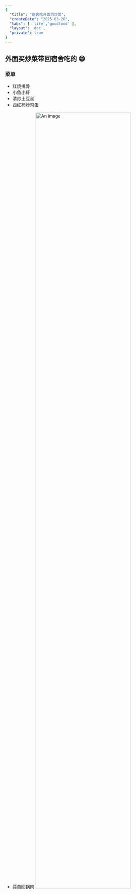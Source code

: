 ```yaml
---
{
  "title": "宿舍吃外面的炒菜",
  "createDate": "2025-03-26",
  "tabs": [ 'life','goodfood' ],
  "layout": 'doc',
  "private": true
}
---
```


## 外面买炒菜带回宿舍吃的 :grin:

### 菜单

- 红烧排骨
- 小鱼小虾
- 清炒土豆丝
- 西红柿炒鸡蛋
- 蒜苗回锅肉
  <a href="/assets/2025/03/26-1.jpg" target="_blank">
  <img src="/assets/2025/03/26-1.jpg" alt="An image" style="height:80%;margin:1rem auto;object-fit: contain">
  </a>

